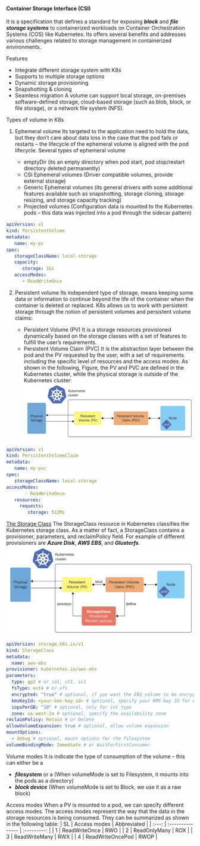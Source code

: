 #### Container Storage Interface (CSI)
It is a specification that defines a standard for exposing ***block*** and ***file storage systems*** to containerized workloads on Container Orchestration Systems (COS) like Kubernetes. Its offers several benefits and addresses various challenges related to storage management in containerized environments.

Features
- Integrate different storage system with K8s
- Supports to multiple storage options
- Dynamic storage provisioning
- Snapshotting & cloning
- Seamless migration
A volume can support local storage, on-premises software-defined storage, cloud-based storage (such as blob, block, or file storage), or a network file system (NFS).

Types of volume in K8s
1. Ephemeral volume
   Its targeted to the application need to hold the data, but they don’t care about data loss in the case that the pod fails or restarts – the lifecycle of the ephemeral volume is aligned with the pod lifecycle. Several types of ephemeral volume

   - emptyDir (its an empty directory when pod start, pod stop/restart directory deleted permanently)
   - CSI Ephemeral volumes (Driver compatible volumes, provide external storage)
   - Generic Ephemeral volumes (its general drivers with some additional features available such as snapshotting, storage cloning, storage resizing, and storage capacity tracking)
   - Projected volumes (Configuration data is mounted to the Kubernetes pods – this data was injected into a pod through the sidecar pattern)
   
```yaml
apiVersion: v1
kind: PersistentVolume
metadata:
   name: my-pv
spec:
   storageClassName: local-storage
   capacity:
      storage: 1Gi
   accessModes:
      - ReadWriteOnce
```

2. Persistent volume
   Its independent type of storage, means keeping some data or information to continue beyond the life of the container when the container is deleted or replaced. K8s allows us to work with persistent storage through the notion of persistent volumes and persistent volume claims:
   
   - Persistent Volume (PV)
     It is a storage resources provisioned dynamically based on the storage classes with a set of features to fulfill the user’s requirements.
   - Persistent Volume Claim (PVC)
     It is the abstraction layer between the pod and the PV requested by the user, with a set of requirements including the specific level of resources and the access modes.
As shown in the following, Figure, the PV and PVC are defined in the Kubernetes cluster, while the physical storage is outside of the Kubernetes cluster:
![Persistent volume](/img/volumes/persistent-volume.png)

```yaml
apiVersion: v1
kind: PersistentVolumeClaim
metadata:
   name: my-pvc
spec:
   storageClassName: local-storage
accessModes:
       - ReadWriteOnce
   resources:
     requests:
        storage: 512Mi
```


[The Storage Class](https://kubernetes.io/docs/concepts/storage/storage-classes/)
The StorageClass resource in Kubernetes classifies the Kubernetes storage class. As a matter of fact, a StorageClass contains a provisioner, parameters, and reclaimPolicy field. For example of different provisioners are ***Azure Disk***, ***AWS EBS***, and ***Glusterfs***.
![Storage class](/img/volumes/storage-class.png)

```yaml
apiVersion: storage.k8s.io/v1
kind: StorageClass
metadata:
  name: aws-ebs
provisioner: kubernetes.io/aws-ebs
parameters:
  type: gp2 # or io1, st1, sc1
  fsType: ext4 # or xfs
  encrypted: "true" # optional, if you want the EBS volume to be encrypted
  kmsKeyId: <your-kms-key-id> # optional, specify your KMS key ID for encryption
  iopsPerGB: "10" # optional, only for io1 type
  zone: us-west-2a # optional, specify the availability zone
reclaimPolicy: Retain # or Delete
allowVolumeExpansion: true # optional, allow volume expansion
mountOptions:
  - debug # optional, mount options for the filesystem
volumeBindingMode: Immediate # or WaitForFirstConsumer
```

Volume modes
It is indicate the type of consumption of the volume – this can either be a 
- ***filesystem*** or a (When volumeMode is set to Filesystem, it mounts into the pods as a directory)
- ***block device*** (When volumeMode is set to Block, we use it as a raw block)

Access modes
When a PV is mounted to a pod, we can specify different access modes. The access modes represent the way that the data in the storage resources is being consumed. They can be summarized as shown in the following table:
|  SL   | Access modes     | Abbreviated |
| :---: | :--------------- | :---------: |
|   1   | ReadWriteOnce    |     RWO     |
|   2   | ReadOnlyMany     |     ROX     |
|   3   | ReadWriteMany    |     RWX     |
|   4   | ReadWriteOncePod |    RWOP     |